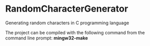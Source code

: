 # RandomCharacterGenerator
Generating random characters in C programming language

The project can be compiled with the following command from the command line prompt:
**mingw32-make**
